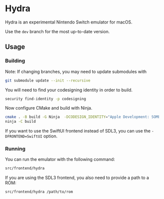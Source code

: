 # Hydra

Hydra is an experimental Nintendo Switch emulator for macOS.

Use the `dev` branch for the most up-to-date version.

## Usage

### Building

Note: If changing branches, you may need to update submodules with 
```sh
git submodule update --init --recursive
```

You will need to find your codesigning identity in order to build.

```sh
security find-identity -p codesigning
```

Now configure CMake and build with Ninja.

```sh
cmake . -B build -G Ninja  -DCODESIGN_IDENTITY="Apple Development: SOMETHING (XXXXXXXXXX)"
ninja -C build
```

If you want to use the SwiftUI frontend instead of SDL3, you can use the `-DFRONTEND=SwiftUI` option.

### Running

You can run the emulator with the following command:

```sh
src/frontend/hydra
```

If you are using the SDL3 frontend, you also need to provide a path to a ROM:

```sh
src/frontend/hydra /path/to/rom
```

